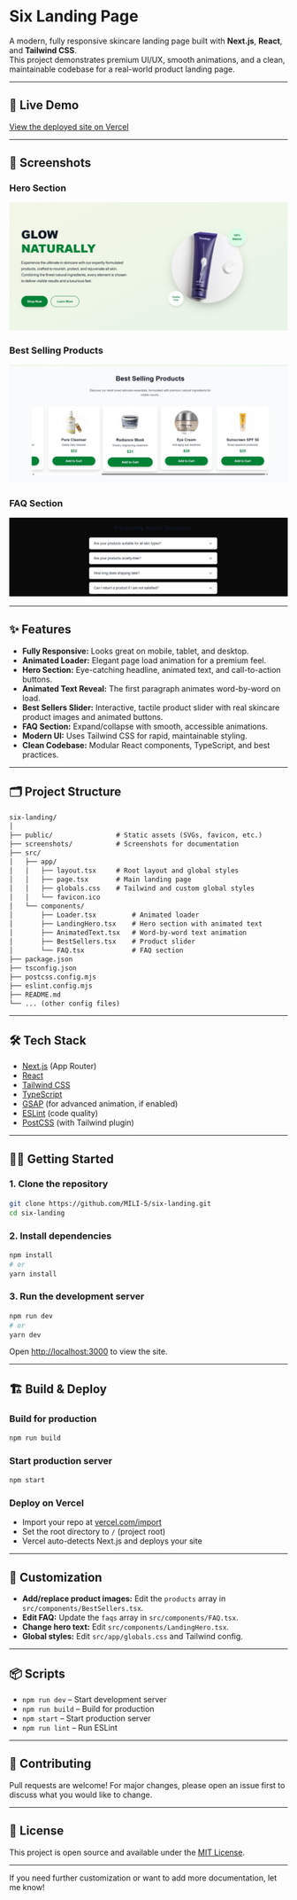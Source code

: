 # Six Landing Page

A modern, fully responsive skincare landing page built with **Next.js**, **React**, and **Tailwind CSS**.  
This project demonstrates premium UI/UX, smooth animations, and a clean, maintainable codebase for a real-world product landing page.

---

## 🚀 Live Demo

[View the deployed site on Vercel](https://six-landing-h3ci.vercel.app/)

---

## 📸 Screenshots

### Hero Section
![Hero Section](screenshots/hero.jpg)

### Best Selling Products
![Best Sellers](screenshots/best-sellers.jpg)

### FAQ Section
![FAQ Section](screenshots/faq.jpg)

---

## ✨ Features

- **Fully Responsive:** Looks great on mobile, tablet, and desktop.
- **Animated Loader:** Elegant page load animation for a premium feel.
- **Hero Section:** Eye-catching headline, animated text, and call-to-action buttons.
- **Animated Text Reveal:** The first paragraph animates word-by-word on load.
- **Best Sellers Slider:** Interactive, tactile product slider with real skincare product images and animated buttons.
- **FAQ Section:** Expand/collapse with smooth, accessible animations.
- **Modern UI:** Uses Tailwind CSS for rapid, maintainable styling.
- **Clean Codebase:** Modular React components, TypeScript, and best practices.

---

## 🗂️ Project Structure

```
six-landing/
│
├── public/                # Static assets (SVGs, favicon, etc.)
├── screenshots/           # Screenshots for documentation
├── src/
│   ├── app/
│   │   ├── layout.tsx     # Root layout and global styles
│   │   ├── page.tsx       # Main landing page
│   │   ├── globals.css    # Tailwind and custom global styles
│   │   └── favicon.ico
│   └── components/
│       ├── Loader.tsx         # Animated loader
│       ├── LandingHero.tsx    # Hero section with animated text
│       ├── AnimatedText.tsx   # Word-by-word text animation
│       ├── BestSellers.tsx    # Product slider
│       └── FAQ.tsx            # FAQ section
├── package.json
├── tsconfig.json
├── postcss.config.mjs
├── eslint.config.mjs
├── README.md
└── ... (other config files)
```

---

## 🛠️ Tech Stack

- [Next.js](https://nextjs.org/) (App Router)
- [React](https://react.dev/)
- [Tailwind CSS](https://tailwindcss.com/)
- [TypeScript](https://www.typescriptlang.org/)
- [GSAP](https://gsap.com/) (for advanced animation, if enabled)
- [ESLint](https://eslint.org/) (code quality)
- [PostCSS](https://postcss.org/) (with Tailwind plugin)

---

## 🧑‍💻 Getting Started

### 1. Clone the repository
```bash
git clone https://github.com/MILI-5/six-landing.git
cd six-landing
```

### 2. Install dependencies
```bash
npm install
# or
yarn install
```

### 3. Run the development server
```bash
npm run dev
# or
yarn dev
```
Open [http://localhost:3000](http://localhost:3000) to view the site.

---

## 🏗️ Build & Deploy

### Build for production
```bash
npm run build
```

### Start production server
```bash
npm start
```

### Deploy on Vercel
- Import your repo at [vercel.com/import](https://vercel.com/import)
- Set the root directory to `/` (project root)
- Vercel auto-detects Next.js and deploys your site

---

## 📝 Customization

- **Add/replace product images:** Edit the `products` array in `src/components/BestSellers.tsx`.
- **Edit FAQ:** Update the `faqs` array in `src/components/FAQ.tsx`.
- **Change hero text:** Edit `src/components/LandingHero.tsx`.
- **Global styles:** Edit `src/app/globals.css` and Tailwind config.

---

## 📦 Scripts

- `npm run dev` – Start development server
- `npm run build` – Build for production
- `npm start` – Start production server
- `npm run lint` – Run ESLint

---

## 🤝 Contributing

Pull requests are welcome! For major changes, please open an issue first to discuss what you would like to change.

---

## 📄 License

This project is open source and available under the [MIT License](LICENSE).

---

If you need further customization or want to add more documentation, let me know!
